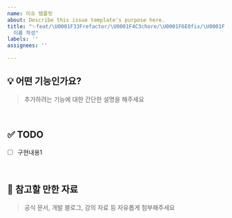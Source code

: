 ```yaml
---
name: 이슈 템플릿
about: Describe this issue template's purpose here.
title: "✨feat/\U0001F33Frefactor/\U0001F4C3chore/\U0001F6E0️fix/\U0001F9EAtest : 이슈
  이름 작성"
labels: ''
assignees: ''

---
```


## 💡 어떤 기능인가요?
> 추가하려는 기능에 대한 간단한 설명을 해주세요

<br>

## ✅ TODO
- [ ] 구현내용1

<br>

## 📄 참고할 만한 자료
> 공식 문서, 개발 블로그, 강의 자료 등 자유롭게 첨부해주세요

<br>
